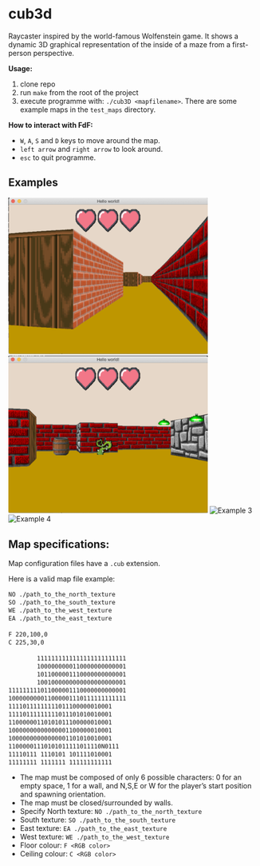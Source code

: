 # cub3d
Raycaster inspired by the world-famous Wolfenstein game.
It shows a dynamic 3D graphical representation of the inside
of a maze from a first-person perspective.

**Usage:**
1. clone repo
2. run `make` from the root of the project
3. execute programme with: `./cub3D <mapfilename>`. There are some
example maps in the `test_maps` directory.

**How to interact with FdF:**
* `W`, `A`, `S` and `D` keys to move around the map.
* `left arrow` and `right arrow` to look around.
* `esc` to quit programme.

## Examples
<img src="images/example1.png" alt="Example 1" width="400"/>

<img src="images/map.cub.png" alt="Example 2" width="400"/>

<img src="images/map.cub.gif" alt="Example 3" width="400"/>

<img src="images/map1.cub.gif" alt="Example 4" width="400"/>

## Map specifications:
Map configuration files have a `.cub` extension.

Here is a valid map file example:
```
NO ./path_to_the_north_texture
SO ./path_to_the_south_texture
WE ./path_to_the_west_texture
EA ./path_to_the_east_texture

F 220,100,0
C 225,30,0

        1111111111111111111111111
        1000000000110000000000001
        1011000001110000000000001
        1001000000000000000000001
111111111011000001110000000000001
100000000011000001110111111111111
11110111111111011100000010001
11110111111111011101010010001
11000000110101011100000010001
10000000000000001100000010001
10000000000000001101010010001
11000001110101011111011110N0111
11110111 1110101 101111010001
11111111 1111111 111111111111
```
* The map must be composed of only 6 possible characters: 0 for an
empty space, 1 for a wall, and N,S,E or W for the player’s start
position and spawning orientation.
* The map must be closed/surrounded by walls.
* Specify North texture: `NO ./path_to_the_north_texture`
* South texture: `SO ./path_to_the_south_texture`
* East texture: `EA ./path_to_the_east_texture`
* West texture: `WE ./path_to_the_west_texture`
* Floor colour: `F <RGB color>`
* Ceiling colour: `C <RGB color>`
